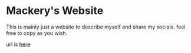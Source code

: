 # Mackery's Website
This is mainly just a website to describe myself and share my socials.
feel free to copy as you wish.

url is [here](https://mackery6969.github.io/)